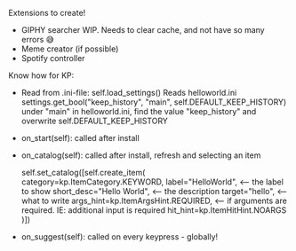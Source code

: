 Extensions to create!
- GIPHY searcher
    WIP. Needs to clear cache, and not have so many errors 😅
- Meme creator (if possible)
- Spotify controller

Know how for KP:
- Read from .ini-file:
 self.load_settings()
 Reads helloworld.ini
 settings.get_bool("keep_history", "main", self.DEFAULT_KEEP_HISTORY)
 under "main" in helloworld.ini, find the value "keep_history" and overwrite self.DEFAULT_KEEP_HISTORY

- on_start(self):
  called after install

- on_catalog(self):
  called after install, refresh and selecting an item

  self.set_catalog([self.create_item(
            category=kp.ItemCategory.KEYWORD,
            label="HelloWorld", <-- the label to show
            short_desc="Hello World", <-- the description
            target="hello", <-- what to write
            args_hint=kp.ItemArgsHint.REQUIRED, <-- if arguments are required. IE: additional input is required
            hit_hint=kp.ItemHitHint.NOARGS
        )])

- on_suggest(self):
  called on every keypress - globally!